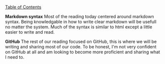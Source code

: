 [Table of Contents](README.md)

**Markdown syntax**
Most of the reading today centered around markdown syntax. Being knowledgable in how to write clear markdown will be usefull no matter the system. Much of the syntax is similar to html except a little easier to write and read.

**GitHub**
The rest of our reading focused on GitHub, this is where we will be writing and sharing most of our code. To be honest, I'm not very confident on GitHub at all and am looking to become more proficient and sharing what I need to.
